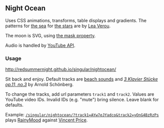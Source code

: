 ## Night Ocean

Uses CSS animations, transforms, table displays and gradients. The patterns for [the sea](http://lea.verou.me/demos/css3-patterns.html) for [the stars](http://lea.verou.me/css3patterns/) are by [Lea Verou](http://lea.verou.me/).

The moon is SVG, using [the mask property](http://www.html5rocks.com/en/tutorials/masking/adobe/#toc-the-mask-property).

Audio is handled by [YouTube API](https://developers.google.com/youtube/js_api_reference). 

### Usage

http://redsummernight.github.io/singular/nightocean/

Sit back and enjoy. Default tracks are [beach sounds](http://youtu.be/b0JkDxfV6LY) and [*3 Klavier Stücke op.11, no.3*](http://youtu.be/8vHNcNrojDM) by Arnold Schönberg.

To change the tracks, add url parameters `track1` and `track2`. Values are YouTube video IDs. Invalid IDs (e.g. "mute") bring silence. Leave blank for defaults.

Example: [`/singular/nightocean/?track1=AYw7eJYadco&track2=yOnG4BzRzPs`](http://redsummernight.github.io/singular/nightocean/?track1=AYw7eJYadco&track2=yOnG4BzRzPs) plays [RainyMood](http://youtu.be/AYw7eJYadco) against [Vincent Price](http://youtu.be/yOnG4BzRzPs).
